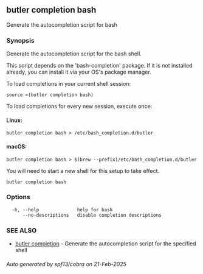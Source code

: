 ## butler completion bash

Generate the autocompletion script for bash

### Synopsis

Generate the autocompletion script for the bash shell.

This script depends on the 'bash-completion' package.
If it is not installed already, you can install it via your OS's package manager.

To load completions in your current shell session:

	source <(butler completion bash)

To load completions for every new session, execute once:

#### Linux:

	butler completion bash > /etc/bash_completion.d/butler

#### macOS:

	butler completion bash > $(brew --prefix)/etc/bash_completion.d/butler

You will need to start a new shell for this setup to take effect.


```
butler completion bash
```

### Options

```
  -h, --help              help for bash
      --no-descriptions   disable completion descriptions
```

### SEE ALSO

* [butler completion](butler_completion.md)	 - Generate the autocompletion script for the specified shell

###### Auto generated by spf13/cobra on 21-Feb-2025
